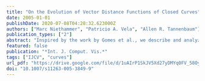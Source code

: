```yaml
---
title: "On the Evolution of Vector Distance Functions of Closed Curves"
date: 2005-01-01
publishDate: 2020-07-08T04:28:32.623000Z
authors: ["Marc Niethammer", "Patricio A. Vela", "Allen R. Tannenbaum"]
publication_types: ["2"]
abstract: "Inspired by the work by Gomes et al., we describe and analyze a vector distance function approach for the implicit evolution of closed curves of codimension larger than one. The approach is set up in complete generality, and then applied to the evolution of dynamic geometric active contours in  (codimension three case). In order to carry this out one needs an explicit expression for the zero level set for which we propose a discrete connectivity method. This leads us to make connections with the new theory of cubical homology. We provide some explicit simulation results in order to illustrate the methodology."
featured: false
publication: "*Int. J. Comput. Vis.*"
tags: ["IJCV", "curves"]
url_pdf: "https://drive.google.com/file/d/1uAIrP1SkJV5Xd27yDMYq0FV_58OymYqB"
doi: "10.1007/s11263-005-3849-9"
---
```


